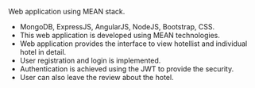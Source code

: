 Web application using MEAN stack.

* MongoDB, ExpressJS, AngularJS, NodeJS, Bootstrap, CSS.
* This web application is developed using MEAN technologies.
* Web application provides the interface to view hotellist and individual hotel in detail.
* User registration and login is implemented.
* Authentication is achieved using the JWT to provide the security.
* User can also leave the review about the hotel.